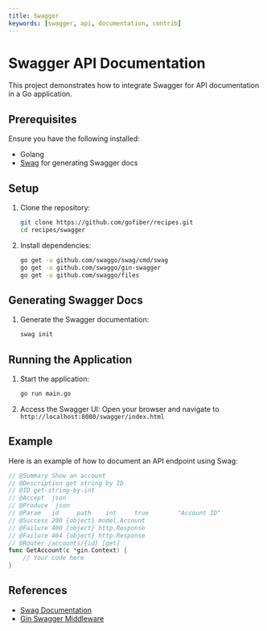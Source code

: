 ```yaml
---
title: Swagger
keywords: [swagger, api, documentation, contrib]
---
```


# Swagger API Documentation

This project demonstrates how to integrate Swagger for API documentation in a Go application.

## Prerequisites

Ensure you have the following installed:

- Golang
- [Swag](https://github.com/swaggo/swag) for generating Swagger docs

## Setup

1. Clone the repository:
    ```sh
    git clone https://github.com/gofiber/recipes.git
    cd recipes/swagger
    ```

2. Install dependencies:
    ```sh
    go get -u github.com/swaggo/swag/cmd/swag
    go get -u github.com/swaggo/gin-swagger
    go get -u github.com/swaggo/files
    ```

## Generating Swagger Docs

1. Generate the Swagger documentation:
    ```sh
    swag init
    ```

## Running the Application

1. Start the application:
    ```sh
    go run main.go
    ```

2. Access the Swagger UI:
    Open your browser and navigate to `http://localhost:8080/swagger/index.html`

## Example

Here is an example of how to document an API endpoint using Swag:

```go
// @Summary Show an account
// @Description get string by ID
// @ID get-string-by-int
// @Accept  json
// @Produce  json
// @Param   id     path    int     true        "Account ID"
// @Success 200 {object} model.Account
// @Failure 400 {object} http.Response
// @Failure 404 {object} http.Response
// @Router /accounts/{id} [get]
func GetAccount(c *gin.Context) {
    // Your code here
}
```

## References

- [Swag Documentation](https://github.com/swaggo/swag)
- [Gin Swagger Middleware](https://github.com/swaggo/gin-swagger)
